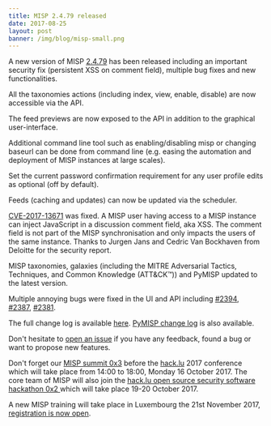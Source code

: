 ```yaml
---
title: MISP 2.4.79 released
date: 2017-08-25
layout: post
banner: /img/blog/misp-small.png
---
```


A new version of MISP [2.4.79](https://github.com/MISP/MISP/tree/v2.4.79) has been released including an important security fix (persistent XSS on comment field), multiple bug fixes and new functionalities.

All the taxonomies actions (including index, view, enable, disable) are now accessible via the API.

The feed previews are now exposed to the API in addition to the graphical user-interface.

Additional command line tool such as enabling/disabling misp or changing baseurl can be done from command line (e.g. easing the automation and deployment of MISP instances at large scales).

Set the current password confirmation requirement for any user profile edits as optional (off by default).

Feeds (caching and updates) can now be updated via the scheduler.

[CVE-2017-13671](https://www.circl.lu/advisory/CVE-2017-13671/) was fixed. A MISP user having access to a MISP instance can inject JavaScript in a discussion comment field, aka XSS.  The comment field is not part of the MISP synchronisation and only impacts the users of the same instance. Thanks to Jurgen Jans and Cedric Van Bockhaven from Deloitte for the security report. 

MISP taxonomies, galaxies (including the MITRE Adversarial Tactics, Techniques, and Common Knowledge (ATT&CK™)) and PyMISP updated to the latest version.

Multiple annoying bugs were fixed in the UI and API including [#2394](https://github.com/MISP/MISP/issues/2394), [#2387](https://github.com/MISP/MISP/issues/2387), [#2381](https://github.com/MISP/MISP/issues/2381).

The full change log is available [here](https://www.misp.software/Changelog.txt). [PyMISP change log](https://www.misp.software/PyMISP-Changelog.txt) is also available.

Don't hesitate to [open an issue](https://github.com/MISP/MISP/issues) if you have any feedback, found a bug or want to propose new features.

Don't forget our [MISP summit 0x3](https://2017.hack.lu/misp-summit/) before the [hack.lu](https://2017.hack.lu/) 2017 conference which will take place from 14:00 to 18:00, Monday 16 October 2017. The core team of MISP will also join the [hack.lu open source security software hackathon 0x2 ](https://hackathon.hack.lu/) which will take place 19-20 October 2017.

A new MISP training will take place in Luxembourg the 21st November 2017, [registration is now open](https://www.eventbrite.com/e/misp-training-november-edition-tickets-36347289722).
